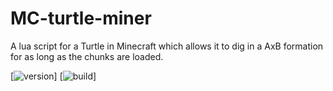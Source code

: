 # MC-turtle-miner

A lua script for a Turtle in Minecraft which allows it to dig in a AxB formation for as long as the chunks are loaded.

[![version](https://img.shields.io/badge/version-v1.0-red)] [![build](https://img.shields.io/badge/built%20with-lua-red?logo=lua)]
